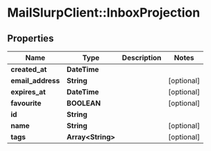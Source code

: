 # MailSlurpClient::InboxProjection

## Properties
Name | Type | Description | Notes
------------ | ------------- | ------------- | -------------
**created_at** | **DateTime** |  | 
**email_address** | **String** |  | [optional] 
**expires_at** | **DateTime** |  | [optional] 
**favourite** | **BOOLEAN** |  | [optional] 
**id** | **String** |  | 
**name** | **String** |  | [optional] 
**tags** | **Array&lt;String&gt;** |  | [optional] 


